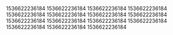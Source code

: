 1536622236184
1536622236184
1536622236184
1536622236184
1536622236184
1536622236184
1536622236184
1536622236184
1536622236184
1536622236184
1536622236184
1536622236184
1536622236184
1536622236184
1536622236184